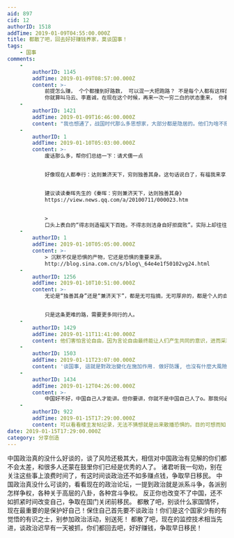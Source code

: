 ```yaml
---
aid: 897
cid: 12
authorID: 1518
addTime: 2019-01-09T04:55:00.000Z
title: 都散了吧，回去好好赚钱养家，莫谈国事！
tags:
    - 国事
comments:
    -
        authorID: 1145
        addTime: 2019-01-09T08:57:00.000Z
        content: >-
            前提怎么赚， 个个都撞到好路数， 可以混一大把跑路？ 不是每个人都有这样的条件，有这样的机遇呀，又这样的人脉了，
            你就算叫马云、李嘉诚，在现在这个时候，再来一次一穷二白的状态重来， 你看他门一定就可以从底层爬的上来建立起这个帝国么？ 我看未必可以咯
    -
        authorID: 1421
        addTime: 2019-01-09T16:46:00.000Z
        content: "我也想通了，战国时代那么多思想家，大部分都是隐居的。他们为啥不把自己的见解和思想和政治家还有老百姓宣传。 我的一个朋友的父亲在体制内有很多关系，自己也通过房地产赚了很多钱，他的孩子在国外读完书以后想回来接班，他大发雷霆，他让自己的孩子一定要留在国外，绝对不准回来，然后自己每天宣传台面上面的东西。我一开始不能理解，强国那么好，为啥不让自己的孩子回来大展宏图。现在慢慢看通了，想明白了。 一个养猪场，你和屠夫也好，和\U0001F416也好，都没啥好说的。说真的，捞一把大的，赶快离开，自己过自己的日子吧，体制内的高层家族都是这样做的，我一开始不能理解，现在看明白了。你们不可能比体制内的人对这个体制了解更深，你只需要看他们怎么做就可以了。"
    -
        authorID: 1
        addTime: 2019-01-10T05:03:00.000Z
        content: >-
            废话那么多，帮你们总结一下：请犬儒一点


            好像现在人都奉行：达则兼济天下，穷则独善其身。这句话说白了，有福我来享，有难我先跑。


            建议读读秦晖先生的《秦晖：穷则兼济天下，达则独善其身》
            https://view.news.qq.com/a/20100711/000023.htm


            >
            口头上表白的“得志则造福天下百姓。不得志则洁身自好拒腐败”。实际上却往往变成“得势则称王称霸，失势则奴颜婢膝”。口头上的理想主义，行为上的强权主义与犬儒主义。
    -
        authorID: 1
        addTime: 2019-01-10T05:05:00.000Z
        content: >-
            > 沉默不仅是恐惧的产物，它还是恐惧的重要来源。
            http://blog.sina.com.cn/s/blog\_64e4e1f50102vg24.html
    -
        authorID: 1256
        addTime: 2019-01-10T10:51:00.000Z
        content: >-
            无论是“独善其身”还是“兼济天下”，都是无可指摘，无可厚非的，都是个人的自由选择。有的人选择了一条简单的路，有的人选择了一条更难的路，而这条路的终点也是更大的成就。至于每个人终其一生，能走多远，能收获多少，谁也算不准。


            只是这条更难的路，需要更多同行的人。
    -
        authorID: 1429
        addTime: 2019-01-11T11:41:00.000Z
        content: 他们害怕言论自由，因为言论自由最终能让人们产生共同的意识，进而采取共同的行动，所以不论对错，只要大家积极讨论，就有出路
    -
        authorID: 1503
        addTime: 2019-01-11T23:07:00.000Z
        content: '谈国事, 這就是對政治變化在施加作用. 做好防護, 也沒有什麼大風險吧'
    -
        authorID: 1434
        addTime: 2019-01-12T04:26:00.000Z
        content: >-
            中国好不好，中国自己人才能讲。但你要讲，你就不是中国自己人了o。那我何必要讲？反正唔关我事，腐朽的TG早晚下台，中国大陆势必分裂为几部分。要做的是什么？哪里好去哪里，边享受边等TG下台。谈中国，你多说一句大陆人骂你反华，你何必呢。
    -
        authorID: 922
        addTime: 2019-01-15T17:29:00.000Z
        content: 可以看看楼主发帖记录，无法不猜想就是出来散播恐惧的。目的可想而知
date: 2019-01-15T17:29:00.000Z
category: 分享创造
---
```


中国政治真的没什么好谈的，谈了风险还极其大，相信对中国政治有见解的你们都不会太差，和很多人还蒙在鼓里你们已经是优秀的人了。 诸君听我一句劝，别在关注这些事上浪费时间了，有这时间谈政治还不如多赚点钱，争取早日移民。 中国政治真没什么可谈的，看看现在的政治论坛，一提到政治就是派系斗争，各派别怎样争权，各种关于高层的八卦，各种宫斗争权。 反正你也改变不了中国，还不如抓紧时间改变自己，争取在国门关闭前移民。 都散了吧，别谈什么家国情怀，现在最重要的是保护好自己！保住自己首先要不谈政治！你们是这个国家少有的有觉悟的有识之士，别参加政治活动，别送死！ 都散了吧，现在的监控技术相当先进，谈政治迟早有一天被抓，你们都回去吧，好好赚钱，争取早日移民！
